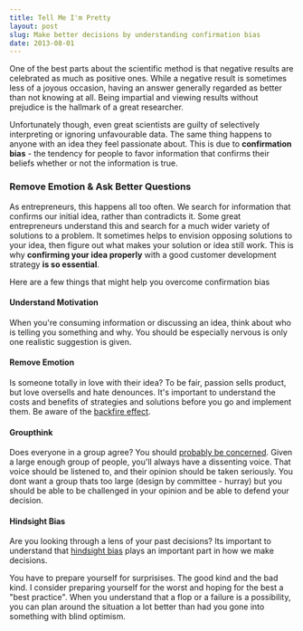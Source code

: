 ```yaml
---
title: Tell Me I'm Pretty
layout: post
slug: Make better decisions by understanding confirmation bias
date: 2013-08-01
---
```


One of the best parts about the scientific method is that negative results are
celebrated as much as positive ones. While a negative result is sometimes less
of a joyous occasion, having an answer generally regarded as better than not
knowing at all. Being impartial and viewing results without prejudice is the
hallmark of a great researcher. 

Unfortunately though, even great scientists are guilty of selectively
interpreting or ignoring unfavourable data. The same thing happens to anyone
with an idea they feel passionate about. This is due to __confirmation bias__ - the
tendency for people to favor information that confirms their beliefs whether or not
the information is true.

### Remove Emotion & Ask Better Questions

As entrepreneurs, this happens all too often. We search for information that
confirms our initial idea, rather than contradicts it. Some great entrepreneurs
understand this and search for a much wider variety of solutions to a problem.
It sometimes helps to envision opposing solutions to your idea, then figure out
what makes your solution or idea still work. This is why __confirming your idea
properly__ with a good customer development strategy __is so essential__.

Here are a few things that might help you overcome confirmation bias

#### Understand Motivation

When you're consuming information or discussing an idea, think about who is
telling you something and why. You should be especially nervous is only one
realistic suggestion is given.

#### Remove Emotion

Is someone totally in love with their idea? To be fair, passion sells product,
but love oversells and hate denounces. It's important to understand the costs
and benefits of strategies and solutions before you go and implement them. Be
aware of the [backfire
effect](http://youarenotsosmart.com/2011/06/10/the-backfire-effect/).

#### Groupthink

Does everyone in a group agree? You should [probably be
concerned](http://www.psysr.org/about/pubs_resources/groupthink%20overview.htm). Given a large
enough group of people, you'll always have a dissenting voice. That voice should
be listened to, and their opinion should be taken seriously. You dont want a
group thats too large (design by committee - hurray) but you should be able to
be challenged in your opinion and be able to defend your decision.

#### Hindsight Bias

Are you looking through a lens of your past decisions? Its important to
understand that [hindsight bias](http://en.wikipedia.org/wiki/Hindsight_bias) 
plays an important part in how we make decisions.

You have to prepare yourself for surprisises. The good kind and the bad kind. I
consider preparing yourself for the worst and hoping for the best a "best
practice". When you understand that a flop or a failure is a possibility, you can 
plan around the situation a lot better than had you gone into something with blind 
optimism.
